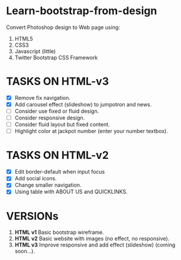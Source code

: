 # Learn-bootstrap-from-design
Convert Photoshop design to Web page using:

1. HTML5
2. CSS3
3. Javascript (little)
4. Twitter Bootstrap CSS Framework

# TASKS ON HTML-v3

- [x] Remove fix navigation.
- [x] Add carousel effect (slideshow) to jumpotron and news.
- [ ] Consider use fixed or fluid design.
- [ ] Consider responsive design.
- [ ] Consider fluid layout but fixed content.
- [ ] Highlight color at jackpot number (enter your number textbox).

# TASKS ON HTML-v2

- [x] Edit border-default when input focus
- [x] Add social icons.
- [x] Change smaller navigation.
- [x] Using table with ABOUT US and QUICKLINKS.

# VERSIONs

1. **HTML v1** Basic bootstrap wireframe.
2. **HTML v2** Basic website with images (no effect, no responsive).
3. **HTML v3** Improve responsive and add effect (slideshow) (coming soon...).